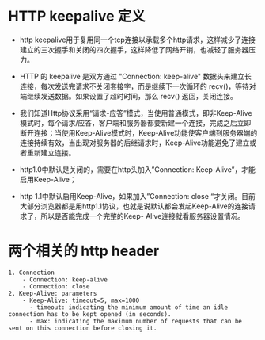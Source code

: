 # HTTP keepalive 定义



- http keepalive用于复用同一个tcp连接以承载多个http请求，这样减少了连接建立的三次握手和关闭的四次握手，这样降低了网络开销，也减轻了服务器压力。

- HTTP 的 keepalive 是双方通过 "Connection: keep-alive" 数据头来建立长连接，每次发送完请求不关闭套接字，而是继续下一次循环的 recv()，等待对端继续发送数据。如果设置了超时时间，那么 recv() 返回，关闭连接。



- 我们知道Http协议采用“请求-应答”模式，当使用普通模式，即非Keep-Alive模式时，每个请求/应答，客户端和服务器都要新建一个连接，完成之后立即断开连接；当使用Keep-Alive模式时，Keep-Alive功能使客户端到服务器端的连接持续有效，当出现对服务器的后继请求时，Keep-Alive功能避免了建立或者重新建立连接。  

- http1.0中默认是关闭的，需要在http头加入”Connection: Keep-Alive”，才能启用Keep-Alive；
- http 1.1中默认启用Keep-Alive，如果加入”Connection: close “才关闭。目前大部分浏览器都是用http1.1协议，也就是说默认都会发起Keep-Alive的连接请求了，所以是否能完成一个完整的Keep- Alive连接就看服务器设置情况。

# 两个相关的 http header
    1. Connection
        - Connection: keep-alive
        - Connection: close
    2. Keep-Alive: parameters
        - Keep-Alive: timeout=5, max=1000  
          - timeout: indicating the minimum amount of time an idle connection has to be kept opened (in seconds). 
          - max: indicating the maximum number of requests that can be sent on this connection before closing it. 

